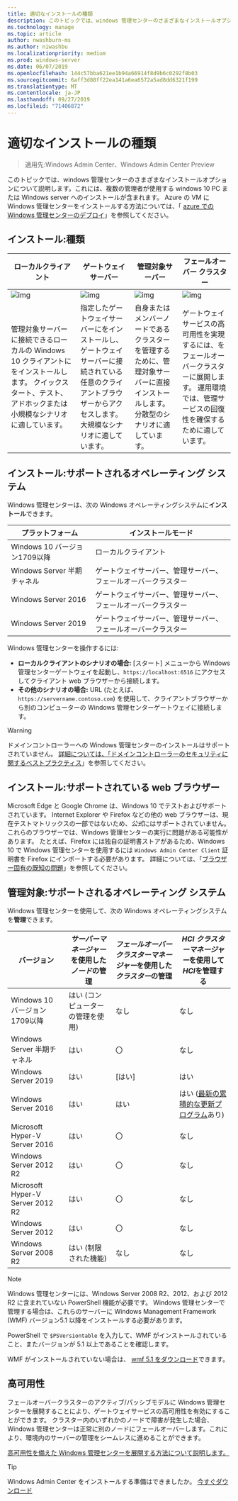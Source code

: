 ```yaml
---
title: 適切なインストールの種類
description: このトピックでは、windows 管理センターのさまざまなインストールオプションについて説明します。これには、複数の管理者が使用する windows 10 PC または Windows server へのインストールが含まれます。
ms.technology: manage
ms.topic: article
author: nwashburn-ms
ms.author: niwashbu
ms.localizationpriority: medium
ms.prod: windows-server
ms.date: 06/07/2019
ms.openlocfilehash: 144c57bba621ee1b94a66914f8d9b6c0292f8b03
ms.sourcegitcommit: 6aff3d88ff22ea141a6ea6572a5ad8dd6321f199
ms.translationtype: MT
ms.contentlocale: ja-JP
ms.lasthandoff: 09/27/2019
ms.locfileid: "71406872"
---
```

# <a name="what-type-of-installation-is-right-for-you"></a>適切なインストールの種類

>適用先:Windows Admin Center、Windows Admin Center Preview

このトピックでは、windows 管理センターのさまざまなインストールオプションについて説明します。これには、複数の管理者が使用する windows 10 PC または Windows server へのインストールが含まれます。 Azure の VM に Windows 管理センターをインストールする方法については、「 [azure での Windows 管理センターのデプロイ](../azure/deploy-wac-in-azure.md)」を参照してください。

## <a name="installation-types"></a>インストール:種類

| ローカルクライアント                                | ゲートウェイ サーバー                                  | 管理対象サーバー                               | フェールオーバー クラスター                           |
|---------------------------------------------|-------------------------------------------------|----------------------------------------------|--------------------------------------------|
| ![img](../media/deployment-options/W10.PNG) | ![img](../media/deployment-options/gateway.PNG) | ![img](../media/deployment-options/node.PNG) | ![img](../media/deployment-options/HA.png) |
| 管理対象サーバーに接続できるローカルの Windows 10 クライアントにをインストールします。  クイックスタート、テスト、アドホックまたは小規模なシナリオに適しています。 |指定したゲートウェイサーバーにをインストールし、ゲートウェイサーバーに接続されている任意のクライアントブラウザーからアクセスします。  大規模なシナリオに適しています。 | 自身またはメンバーノードであるクラスターを管理するために、管理対象サーバーに直接インストールします。  分散型のシナリオに適しています。 | ゲートウェイサービスの高可用性を実現するには、をフェールオーバークラスターに展開します。 運用環境では、管理サービスの回復性を確保するために適しています。 |

## <a name="installation-supported-operating-systems"></a>インストール:サポートされるオペレーティング システム

Windows 管理センターは、次の Windows オペレーティングシステムに**インストール**できます。

| **プラットフォーム**                       | **インストールモード** |
| -----------------------------------| --------------------- |
| Windows 10 バージョン1709以降  | ローカルクライアント |
| Windows Server 半期チャネル | ゲートウェイサーバー、管理サーバー、フェールオーバークラスター |
| Windows Server 2016                | ゲートウェイサーバー、管理サーバー、フェールオーバークラスター |
| Windows Server 2019                | ゲートウェイサーバー、管理サーバー、フェールオーバークラスター |

Windows 管理センターを操作するには:

- **ローカルクライアントのシナリオの場合:** [スタート] メニューから Windows 管理センターゲートウェイを起動し、`https://localhost:6516` にアクセスしてクライアント web ブラウザーから接続します。
- **その他のシナリオの場合:** URL (たとえば、`https://servername.contoso.com`) を使用して、クライアントブラウザーから別のコンピューターの Windows 管理センターゲートウェイに接続します。

> [!WARNING]
> ドメインコントローラーへの Windows 管理センターのインストールはサポートされていません。 [詳細については、「ドメインコントローラーのセキュリティに関するベストプラクティス](https://docs.microsoft.com/windows-server/identity/ad-ds/plan/security-best-practices/securing-domain-controllers-against-attack)」を参照してください。 

## <a name="installation-supported-web-browsers"></a>インストール:サポートされている web ブラウザー

Microsoft Edge と Google Chrome は、Windows 10 でテストおよびサポートされています。 Internet Explorer や Firefox などの他の web ブラウザーは、現在テストマトリックスの一部ではないため、*公式*にはサポートされていません。 これらのブラウザーでは、Windows 管理センターの実行に問題がある可能性があります。 たとえば、Firefox には独自の証明書ストアがあるため、Windows 10 で Windows 管理センターを使用するには `Windows Admin Center Client` 証明書を Firefox にインポートする必要があります。 詳細については、「[ブラウザー固有の既知の問題](../support/known-issues.md#browser-specific-issues)」を参照してください。

## <a name="management-target-supported-operating-systems"></a>管理対象:サポートされるオペレーティング システム

Windows 管理センターを使用して、次の Windows オペレーティングシステムを**管理**できます。

| バージョン | *サーバーマネージャー*を使用した*ノード*の管理 | *フェールオーバークラスターマネージャー*を使用した*クラスター*の管理 | *HCI クラスターマネージャー*を使用して*HCI*を管理する |
| ------------------------- |--------------- | ----- | ------------------------ |
| Windows 10 バージョン1709以降 | はい (コンピューターの管理を使用) | なし | なし |
| Windows Server 半期チャネル | はい | 〇 | なし |
| Windows Server 2019 | はい | [はい] | はい |
| Windows Server 2016 | はい | はい | はい ([最新の累積的な更新プログラム](../use/manage-hyper-converged.md#prepare-your-windows-server-2016-cluster-for-windows-admin-center)あり) |
| Microsoft Hyper-V Server 2016 | はい | 〇 | なし |
| Windows Server 2012 R2 | はい | 〇 | なし |
| Microsoft Hyper-V Server 2012 R2 | はい | 〇 | なし |
| Windows Server 2012 | はい | 〇 | なし |
| Windows Server 2008 R2 | はい (制限された機能) | なし | なし |

> [!NOTE]
> Windows 管理センターには、Windows Server 2008 R2、2012、および 2012 R2 に含まれていない PowerShell 機能が必要です。 Windows 管理センターで管理する場合は、これらのサーバーに Windows Management Framework (WMF) バージョン5.1 以降をインストールする必要があります。
> 
> PowerShell で `$PSVersiontable` を入力して、WMF がインストールされていること、またバージョンが 5.1 以上であることを確認します。 
> 
> WMF がインストールされていない場合は、 [wmf 5.1 をダウンロード](https://www.microsoft.com/en-us/download/details.aspx?id=54616)できます。

## <a name="high-availability"></a>高可用性

フェールオーバークラスターのアクティブ/パッシブモデルに Windows 管理センターを展開することにより、ゲートウェイサービスの高可用性を有効にすることができます。 クラスター内のいずれかのノードで障害が発生した場合、Windows 管理センターは正常に別のノードにフェールオーバーします。これにより、環境内のサーバーの管理をシームレスに進めることができます。

[高可用性を備えた Windows 管理センターを展開する方法について説明します。](../deploy/high-availability.md)

> [!Tip]
> Windows Admin Center をインストールする準備はできましたか。 [今すぐダウンロード](https://aka.ms/windowsadmincenter)
